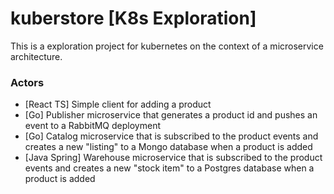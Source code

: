 # kuberstore [K8s Exploration]
This is a exploration project for kubernetes on the context of a microservice architecture. 

### Actors
* [React TS] Simple client for adding a product
* [Go] Publisher microservice that generates a product id and pushes an event to a RabbitMQ deployment
* [Go] Catalog microservice that is subscribed to the product events and creates a new "listing" to a Mongo database when a product is added
* [Java Spring] Warehouse microservice that is subscribed to the product events and creates a new "stock item" to a Postgres database when a product is added
